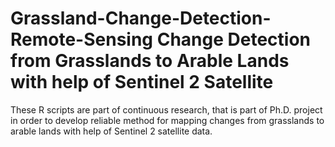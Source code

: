 # Grassland-Change-Detection-Remote-Sensing Change Detection from Grasslands to Arable Lands with help of Sentinel 2 Satellite

These R scripts are part of continuous research, that is part of Ph.D. project in order to develop reliable method for mapping changes from grasslands to arable lands with help of Sentinel 2 satellite data.
